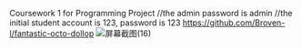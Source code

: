 Coursework 1 for Programming Project
//the admin password is admin
//the initial student account is 123, password is 123
https://github.com/Broven-l/fantastic-octo-dollop
![屏幕截图(16)](https://user-images.githubusercontent.com/78793289/113250521-37742980-92f3-11eb-9357-e094e14d2e9d.png)
